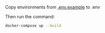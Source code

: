 Copy environments from [.env.example](.env.example) to .env

Then run the command: 
```sh
docker-compose up --build
```
